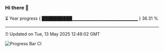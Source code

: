### Hi there 👋

⏳ Year progress { ██████████▁▁▁▁▁▁▁▁▁▁▁▁▁▁▁▁▁▁▁▁ } 36.31 %

---

⏰ Updated on Tue, 13 May 2025 12:48:02 GMT

![Progress Bar CI](https://github.com/liununu/liununu/workflows/Progress%20Bar%20CI/badge.svg)
